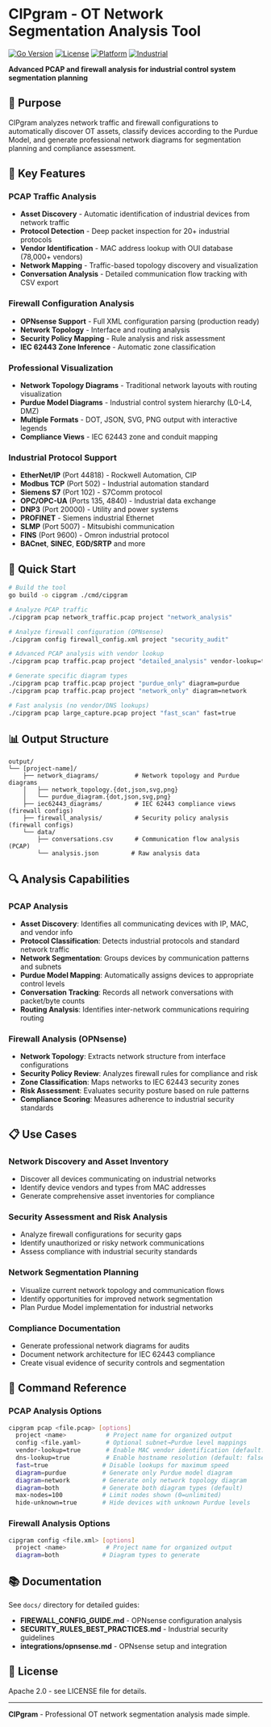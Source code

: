# CIPgram - OT Network Segmentation Analysis Tool

[![Go Version](https://img.shields.io/badge/Go-1.24+-00ADD8?style=for-the-badge&logo=go)](https://golang.org/)
[![License](https://img.shields.io/badge/License-Apache%202.0-blue.svg?style=for-the-badge)](https://opensource.org/licenses/Apache-2.0)
[![Platform](https://img.shields.io/badge/Platform-Linux%20%7C%20macOS%20%7C%20Windows-lightgrey?style=for-the-badge)](https://github.com/tturner/cipgram)
[![Industrial](https://img.shields.io/badge/Focus-Industrial%20OT-orange?style=for-the-badge)](https://github.com/tturner/cipgram)

**Advanced PCAP and firewall analysis for industrial control system segmentation planning**

## 🎯 Purpose
CIPgram analyzes network traffic and firewall configurations to automatically discover OT assets, classify devices according to the Purdue Model, and generate professional network diagrams for segmentation planning and compliance assessment.

## 🔧 Key Features

### **PCAP Traffic Analysis**
- **Asset Discovery** - Automatic identification of industrial devices from network traffic
- **Protocol Detection** - Deep packet inspection for 20+ industrial protocols
- **Vendor Identification** - MAC address lookup with OUI database (78,000+ vendors)
- **Network Mapping** - Traffic-based topology discovery and visualization
- **Conversation Analysis** - Detailed communication flow tracking with CSV export

### **Firewall Configuration Analysis**
- **OPNsense Support** - Full XML configuration parsing (production ready)
- **Network Topology** - Interface and routing analysis
- **Security Policy Mapping** - Rule analysis and risk assessment
- **IEC 62443 Zone Inference** - Automatic zone classification

### **Professional Visualization**
- **Network Topology Diagrams** - Traditional network layouts with routing visualization
- **Purdue Model Diagrams** - Industrial control system hierarchy (L0-L4, DMZ)
- **Multiple Formats** - DOT, JSON, SVG, PNG output with interactive legends
- **Compliance Views** - IEC 62443 zone and conduit mapping

### **Industrial Protocol Support**
- **EtherNet/IP** (Port 44818) - Rockwell Automation, CIP
- **Modbus TCP** (Port 502) - Industrial automation standard
- **Siemens S7** (Port 102) - S7Comm protocol
- **OPC/OPC-UA** (Ports 135, 4840) - Industrial data exchange
- **DNP3** (Port 20000) - Utility and power systems
- **PROFINET** - Siemens industrial Ethernet
- **SLMP** (Port 5007) - Mitsubishi communication
- **FINS** (Port 9600) - Omron industrial protocol
- **BACnet**, **SINEC**, **EGD/SRTP** and more

## 🚀 Quick Start

```bash
# Build the tool
go build -o cipgram ./cmd/cipgram

# Analyze PCAP traffic
./cipgram pcap network_traffic.pcap project "network_analysis"

# Analyze firewall configuration (OPNsense)
./cipgram config firewall_config.xml project "security_audit"

# Advanced PCAP analysis with vendor lookup
./cipgram pcap traffic.pcap project "detailed_analysis" vendor-lookup=true

# Generate specific diagram types
./cipgram pcap traffic.pcap project "purdue_only" diagram=purdue
./cipgram pcap traffic.pcap project "network_only" diagram=network

# Fast analysis (no vendor/DNS lookups)
./cipgram pcap large_capture.pcap project "fast_scan" fast=true
```

## 📊 Output Structure

```
output/
└── [project-name]/
    ├── network_diagrams/          # Network topology and Purdue diagrams
    │   ├── network_topology.{dot,json,svg,png}
    │   └── purdue_diagram.{dot,json,svg,png}
    ├── iec62443_diagrams/         # IEC 62443 compliance views (firewall configs)
    ├── firewall_analysis/         # Security policy analysis (firewall configs)
    └── data/
        ├── conversations.csv      # Communication flow analysis (PCAP)
        └── analysis.json         # Raw analysis data
```

## 🔍 Analysis Capabilities

### **PCAP Analysis**
- **Asset Discovery**: Identifies all communicating devices with IP, MAC, and vendor info
- **Protocol Classification**: Detects industrial protocols and standard network traffic
- **Network Segmentation**: Groups devices by communication patterns and subnets
- **Purdue Model Mapping**: Automatically assigns devices to appropriate control levels
- **Conversation Tracking**: Records all network conversations with packet/byte counts
- **Routing Analysis**: Identifies inter-network communications requiring routing

### **Firewall Analysis** (OPNsense)
- **Network Topology**: Extracts network structure from interface configurations
- **Security Policy Review**: Analyzes firewall rules for compliance and risk
- **Zone Classification**: Maps networks to IEC 62443 security zones
- **Risk Assessment**: Evaluates security posture based on rule patterns
- **Compliance Scoring**: Measures adherence to industrial security standards

## 📋 Use Cases

### **Network Discovery and Asset Inventory**
- Discover all devices communicating on industrial networks
- Identify device vendors and types from MAC addresses
- Generate comprehensive asset inventories for compliance

### **Security Assessment and Risk Analysis**
- Analyze firewall configurations for security gaps
- Identify unauthorized or risky network communications
- Assess compliance with industrial security standards

### **Network Segmentation Planning**
- Visualize current network topology and communication flows
- Identify opportunities for improved network segmentation
- Plan Purdue Model implementation for industrial networks

### **Compliance Documentation**
- Generate professional network diagrams for audits
- Document network architecture for IEC 62443 compliance
- Create visual evidence of security controls and segmentation

## 🔧 Command Reference

### **PCAP Analysis Options**
```bash
cipgram pcap <file.pcap> [options]
  project <name>           # Project name for organized output
  config <file.yaml>       # Optional subnet→Purdue level mappings  
  vendor-lookup=true       # Enable MAC vendor identification (default: true)
  dns-lookup=true          # Enable hostname resolution (default: false)
  fast=true               # Disable lookups for maximum speed
  diagram=purdue          # Generate only Purdue model diagram
  diagram=network         # Generate only network topology diagram
  diagram=both            # Generate both diagram types (default)
  max-nodes=100           # Limit nodes shown (0=unlimited)
  hide-unknown=true       # Hide devices with unknown Purdue levels
```

### **Firewall Analysis Options**
```bash
cipgram config <file.xml> [options]
  project <name>           # Project name for organized output
  diagram=both            # Diagram types to generate
```

## 📚 Documentation

See `docs/` directory for detailed guides:
- **FIREWALL_CONFIG_GUIDE.md** - OPNsense configuration analysis
- **SECURITY_RULES_BEST_PRACTICES.md** - Industrial security guidelines
- **integrations/opnsense.md** - OPNsense setup and integration

## 📄 License

Apache 2.0 - see LICENSE file for details.

---

**CIPgram** - Professional OT network segmentation analysis made simple.